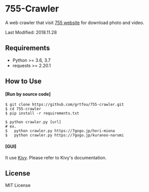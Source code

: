 # 755-Crawler
A web crawler that visit [755 website][1] for download photo and video.

Last Modified: 2018.11.28

## Requirements
* Python >= 3.6, 3.7
* requests >= 2.20.1

## How to Use
#### [Run by source code]
```
$ git clone https://github.com/grtfou/755-crawler.git
$ cd 755-crawler
$ pip install -r requirements.txt

$ python crawler.py [url]
# ex.
$   python crawler.py https://7gogo.jp/hori-miona
$   python crawler.py https://7gogo.jp/kuranoo-narumi
```
#### [GUI]
It use [Kivy][2]. Please refer to Kivy's documentation.

## License
MIT License

[1]: http://7gogo.jp "755"
[2]: http://kivy.org "kivy"
